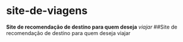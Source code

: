 # site-de-viagens
**Site de recomendação de destino para quem deseja** *viajar*
##Site de recomendação de destino para quem deseja viajar
